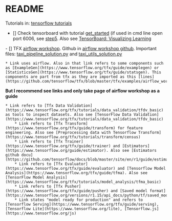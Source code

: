 # README

Tutorials in: [tensorflow tutorials](https://www.tensorflow.org/tutorials/)

- [] Check tensorboard with tutorial [get_started](https://www.tensorflow.org/tensorboard/get_started) (if used in cmd line open port 6006, see [step5](https://github.com/tensorflow/tfx/blob/master/tfx/examples/airflow_workshop/notebooks/step5.ipynb). Also see [TensorBoard: Visualizing Learning](https://github.com/tensorflow/tensorboard/blob/master/docs/r1/summaries.md)

- [] TFX [airflow workshop](https://www.tensorflow.org/tfx/tutorials/tfx/airflow_workshop). Github in [airflow workshop github](https://github.com/tensorflow/tfx/tree/master/tfx/examples/airflow_workshop). Important files: [taxi_pipeline_solution.py](https://github.com/tensorflow/tfx/blob/master/tfx/examples/airflow_workshop/setup/dags/taxi_pipeline_solution.py) and [taxi_utils_solution.py](https://github.com/tensorflow/tfx/blob/master/tfx/examples/airflow_workshop/setup/dags/taxi_utils_solution.py)

	* Link uses airflow. Also in that link refers to some components such as [ExampleGen](https://www.tensorflow.org/tfx/guide/examplegen) or [StatisticsGen](https://www.tensorflow.org/tfx/guide/statsgen). This components are part from tfx as they are imported as this [lines](https://github.com/tensorflow/tfx/blob/master/tfx/examples/airflow_workshop/setup/dags/taxi_pipeline_solution.py#L33)

**But I recommend see links and only take page of airflow workshop as a guide**

	* Link refers to [Tfx Data Validation](https://www.tensorflow.org/tfx/tutorials/data_validation/tfdv_basic) as tools to inspect datasets. Also see [TensorFlow Data Validation](https://www.tensorflow.org/tfx/tutorials/data_validation/tfdv_basic)
        * Link refers to [Tfx Transform](https://www.tensorflow.org/tfx/guide/transform) for feature engineering. Also see [Preprocessing data with Tensorflow Transform](https://www.tensorflow.org/tfx/tutorials/transform/census)
        * Link refers to [Tfx Trainer](https://www.tensorflow.org/tfx/guide/trainer) and [Estimators](https://www.tensorflow.org/guide/estimator). Also see [Estimators github docu](https://github.com/tensorflow/docs/blob/master/site/en/r1/guide/estimators.md)
        * Link refers to [Tfx Evaluator](https://www.tensorflow.org/tfx/guide/evaluator) and [Tensorflow Model Analysis](https://www.tensorflow.org/tfx/guide/tfma). Also see [TensorFlow Model Analysis](https://www.tensorflow.org/tfx/tutorials/model_analysis/tfma_basic)
        * Link refers to [Tfx Pusher](https://www.tensorflow.org/tfx/guide/pusher) and [Saved model format](https://www.tensorflow.org/versions/r1.15/api_docs/python/tf/saved_model)
        * Link states "model ready for production" and refers to [Tensorflow Serving](https://www.tensorflow.org/tfx/guide/serving), [Tensorflow Lite](https://www.tensorflow.org/lite), [Tensorflow.js](https://www.tensorflow.org/js)
